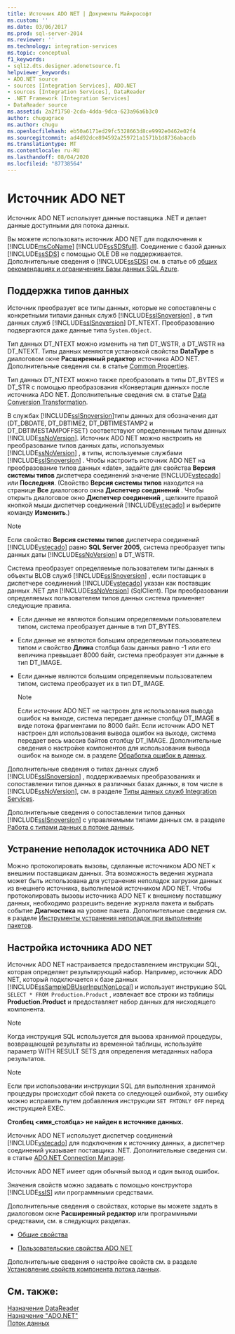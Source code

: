 ```yaml
---
title: Источник ADO NET | Документы Майкрософт
ms.custom: ''
ms.date: 03/06/2017
ms.prod: sql-server-2014
ms.reviewer: ''
ms.technology: integration-services
ms.topic: conceptual
f1_keywords:
- sql12.dts.designer.adonetsource.f1
helpviewer_keywords:
- ADO.NET source
- sources [Integration Services], ADO.NET
- sources [Integration Services], DataReader
- .NET Framework [Integration Services]
- DataReader source
ms.assetid: 2a2f1750-2cda-4dda-9dca-623a96a6b3c0
author: chugugrace
ms.author: chugu
ms.openlocfilehash: eb50a6171ed29fc5328663d8ce9992e0462e02f4
ms.sourcegitcommit: ad4d92dce894592a259721a1571b1d8736abacdb
ms.translationtype: MT
ms.contentlocale: ru-RU
ms.lasthandoff: 08/04/2020
ms.locfileid: "87738564"
---
```

# <a name="ado-net-source"></a>Источник ADO NET
  Источник ADO NET использует данные поставщика .NET и делает данные доступными для потока данных.  
  
 Вы можете использовать источник ADO NET для подключения к [!INCLUDE[msCoName](../../includes/msconame-md.md)] [!INCLUDE[ssSDSfull](../../includes/sssdsfull-md.md)]. Соединение с базой данных [!INCLUDE[ssSDS](../../includes/sssds-md.md)] с помощью OLE DB не поддерживается. Дополнительные сведения о [!INCLUDE[ssSDS](../../includes/sssds-md.md)] см. в статье об [общих рекомендациях и ограничениях Базы данных SQL Azure](https://go.microsoft.com/fwlink/?LinkId=248228).  
  
## <a name="data-type-support"></a>Поддержка типов данных  
 Источник преобразует все типы данных, которые не сопоставлены с конкретными типами данных служб [!INCLUDE[ssISnoversion](../../includes/ssisnoversion-md.md)] , в тип данных служб [!INCLUDE[ssISnoversion](../../includes/ssisnoversion-md.md)] DT_NTEXT. Преобразованию подвергаются даже данные типа `System.Object`.  
  
 Тип данных DT_NTEXT можно изменить на тип DT_WSTR, а DT_WSTR на DT_NTEXT. Типы данных меняются установкой свойства **DataType** в диалоговом окне **Расширенный редактор** источника ADO NET. Дополнительные сведения см. в статье [Common Properties](../common-properties.md).  
  
 Тип данных DT_NTEXT можно также преобразовать в типы DT_BYTES и DT_STR с помощью преобразования «Конвертация данных» после источника ADO NET. Дополнительные сведения см. в статье [Data Conversion Transformation](transformations/data-conversion-transformation.md).  
  
 В службах [!INCLUDE[ssISnoversion](../../includes/ssisnoversion-md.md)]типы данных для обозначения дат (DT_DBDATE, DT_DBTIME2, DT_DBTIMESTAMP2 и DT_DBTIMESTAMPOFFSET) соответствуют определенным типам данных [!INCLUDE[ssNoVersion](../../includes/ssnoversion-md.md)]. Источник ADO NET можно настроить на преобразование типов данных даты, используемых [!INCLUDE[ssNoVersion](../../includes/ssnoversion-md.md)] , в типы, используемые службами [!INCLUDE[ssISnoversion](../../includes/ssisnoversion-md.md)] . Чтобы настроить источник ADO NET на преобразование типов данных «date», задайте для свойства **Версия системы типов** диспетчера соединений значение [!INCLUDE[vstecado](../../includes/vstecado-md.md)] или **Последняя**. (Свойство **Версия системы типов** находится на странице **Все** диалогового окна **Диспетчер соединений** . Чтобы открыть диалоговое окно **Диспетчер соединений** , щелкните правой кнопкой мыши диспетчер соединений [!INCLUDE[vstecado](../../includes/vstecado-md.md)] и выберите команду **Изменить**.)  
  
> [!NOTE]  
>  Если свойство **Версия системы типов** диспетчера соединений [!INCLUDE[vstecado](../../includes/vstecado-md.md)] равно **SQL Server 2005**, система преобразует типы данных даты [!INCLUDE[ssNoVersion](../../includes/ssnoversion-md.md)] в DT_WSTR.  
  
 Система преобразует определяемые пользователем типы данных в объекты BLOB служб [!INCLUDE[ssISnoversion](../../includes/ssisnoversion-md.md)] , если поставщик в диспетчере соединений [!INCLUDE[vstecado](../../includes/vstecado-md.md)] указан как поставщик данных .NET для [!INCLUDE[ssNoVersion](../../includes/ssnoversion-md.md)] (SqlClient). При преобразовании определяемых пользователем типов данных система применяет следующие правила.  
  
-   Если данные не являются большим определяемым пользователем типом, система преобразует данные в тип DT_BYTES.  
  
-   Если данные не являются большим определяемым пользователем типом и свойство **Длина** столбца базы данных равно -1 или его величина превышает 8000 байт, система преобразует эти данные в тип DT_IMAGE.  
  
-   Если данные являются большим определяемым пользователем типом, система преобразует их в тип DT_IMAGE.  
  
    > [!NOTE]  
    >  Если источник ADO NET не настроен для использования вывода ошибок на выходе, система передает данные столбцу DT_IMAGE в виде потока фрагментами по 8000 байт. Если источник ADO NET настроен для использования вывода ошибок на выходе, система передает весь массив байтов столбцу DT_IMAGE. Дополнительные сведения о настройке компонентов для использования вывода ошибок на выходе см. в разделе [Обработка ошибок в данных](error-handling-in-data.md).  
  
 Дополнительные сведения о типах данных служб [!INCLUDE[ssISnoversion](../../includes/ssisnoversion-md.md)] , поддерживаемых преобразованиях и сопоставлении типов данных в различных базах данных, в том числе в [!INCLUDE[ssNoVersion](../../includes/ssnoversion-md.md)], см. в разделе [Типы данных служб Integration Services](integration-services-data-types.md).  
  
 Дополнительные сведения о сопоставлении типов данных [!INCLUDE[ssISnoversion](../../includes/ssisnoversion-md.md)] с управляемыми типами данных см. в разделе [Работа с типами данных в потоке данных](../extending-packages-custom-objects/data-flow/working-with-data-types-in-the-data-flow.md).  
  
## <a name="ado-net-source-troubleshooting"></a>Устранение неполадок источника ADO NET  
 Можно протоколировать вызовы, сделанные источником ADO NET к внешним поставщикам данных. Эта возможность ведения журнала может быть использована для устранения неполадок загрузки данных из внешнего источника, выполняемой источником ADO NET. Чтобы протоколировать вызовы источника ADO NET к внешнему поставщику данных, необходимо разрешить ведение журнала пакета и выбрать событие **Диагностика** на уровне пакета. Дополнительные сведения см. в разделе [Инструменты устранения неполадок при выполнении пакетов](../troubleshooting/troubleshooting-tools-for-package-execution.md).  
  
## <a name="ado-net-source-configuration"></a>Настройка источника ADO NET  
 Источник ADO NET настраивается предоставлением инструкции SQL, которая определяет результирующий набор. Например, источник ADO NET, который подключается к базе данных [!INCLUDE[ssSampleDBUserInputNonLocal](../../includes/sssampledbuserinputnonlocal-md.md)] и использует инструкцию SQL `SELECT * FROM Production.Product` , извлекает все строки из таблицы **Production.Product** и предоставляет набор данных для нисходящего компонента.  
  
> [!NOTE]  
>  Когда инструкция SQL используется для вызова хранимой процедуры, возвращающей результаты из временной таблицы, используйте параметр WITH RESULT SETS для определения метаданных набора результатов.  
  
> [!NOTE]  
>  Если при использовании инструкции SQL для выполнения хранимой процедуры происходит сбой пакета со следующей ошибкой, эту ошибку можно исправить путем добавления инструкции `SET FMTONLY OFF` перед инструкцией EXEC.  
>   
>  **Столбец <имя_столбца> не найден в источнике данных.**  
  
 Источник ADO NET использует диспетчер соединений [!INCLUDE[vstecado](../../includes/vstecado-md.md)] для подключения к источнику данных, а диспетчер соединений указывает поставщика .NET. Дополнительные сведения см. в статье [ADO.NET Connection Manager](../connection-manager/ado-net-connection-manager.md).  
  
 Источник ADO NET имеет один обычный выход и один выход ошибок.  
  
 Значения свойств можно задавать с помощью конструктора [!INCLUDE[ssIS](../../includes/ssis-md.md)] или программными средствами.  
  
 Дополнительные сведения о свойствах, которые вы можете задать в диалоговом окне **Расширенный редактор** или программными средствами, см. в следующих разделах.  
  
-   [Общие свойства](../common-properties.md)  
  
-   [Пользовательские свойства ADO NET](ado-net-custom-properties.md)  
  
 Дополнительные сведения о настройке свойств см. в разделе [Установление свойств компонента потока данных](set-the-properties-of-a-data-flow-component.md).  
  
## <a name="see-also"></a>См. также:  
 [Назначение DataReader](datareader-destination.md)   
 [Назначение "ADO.NET"](ado-net-destination.md)   
 [Поток данных](data-flow.md)  
  
  
